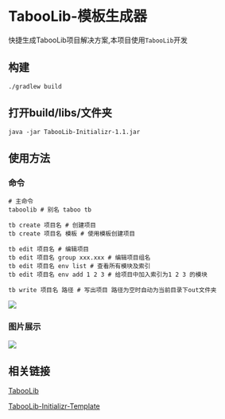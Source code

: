 # TabooLib-模板生成器

快捷生成TabooLib项目解决方案,本项目使用`TabooLib`开发

## 构建

```shell
./gradlew build
```

## 打开build/libs/文件夹

```shell
java -jar TabooLib-Initializr-1.1.jar
```

## 使用方法

### 命令

```shell
# 主命令
taboolib # 别名 taboo tb

tb create 项目名 # 创建项目
tb create 项目名 模板 # 使用模板创建项目

tb edit 项目名 # 编辑项目
tb edit 项目名 group xxx.xxx # 编辑项目组名
tb edit 项目名 env list # 查看所有模块及索引
tb edit 项目名 env add 1 2 3 # 给项目中加入索引为1 2 3 的模块

tb write 项目名 路径 # 写出项目 路径为空时自动为当前目录下out文件夹
```

![](https://souts.cn/upload/iShot_2024-03-14_02.06.05.png)

### 图片展示

![](https://souts.cn/upload/展示图片1.png)

## 相关链接

[TabooLib](https://github.com/TabooLib/taboolib)

[TabooLib-Initializr-Template](https://github.com/CoderKuo/TabooLib-Initializr-Template)
